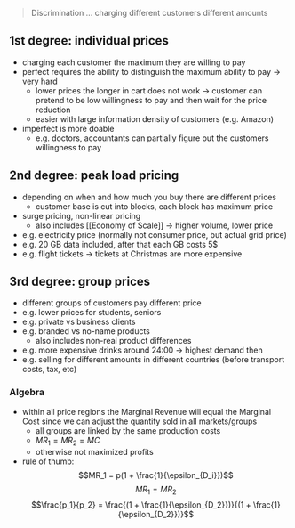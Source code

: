 > Discrimination ... charging different customers different amounts

## 1st degree: individual prices
- charging each customer the maximum they are willing to pay
- perfect requires the ability to distinguish the maximum ability to pay -> very hard
	- lower prices the longer in cart does not work -> customer can pretend to be low willingness to pay and then wait for the price reduction
	- easier with large information density of customers (e.g. Amazon)
- imperfect is more doable
	- e.g. doctors, accountants can partially figure out the customers willingness to pay 
## 2nd degree: peak load pricing 
- depending on when and how much you buy there are different prices
	- customer base is cut into blocks, each block has maximum price
- surge pricing, non-linear pricing
	- also includes [[Economy of Scale]] -> higher volume, lower price
- e.g. electricity price (normally not consumer price, but actual grid price)
- e.g. 20 GB data included, after that each GB costs 5$ 
- e.g. flight tickets -> tickets at Christmas are more expensive
## 3rd degree: group prices
- different groups of customers pay different price
- e.g. lower prices for students, seniors
- e.g. private vs business clients
- e.g. branded vs no-name products
	- also includes non-real product differences
- e.g. more expensive drinks around 24:00 -> highest demand then
- e.g. selling for different amounts in different countries (before transport costs, tax, etc)
### Algebra
- within all price regions the Marginal Revenue will equal the Marginal Cost since we can adjust the quantity sold in all markets/groups
	- all groups are linked by the same production costs
	- $MR_1 = MR_2 = MC$
	- otherwise not maximized profits
- rule of thumb: 
$$MR_1 = p(1 + \frac{1}{\epsilon_{D_i}})$$
$$MR_1 = MR_2$$
$$\frac{p_1}{p_2} = \frac{(1 + \frac{1}{\epsilon_{D_2}})}{(1 + \frac{1}{\epsilon_{D_2}})}$$